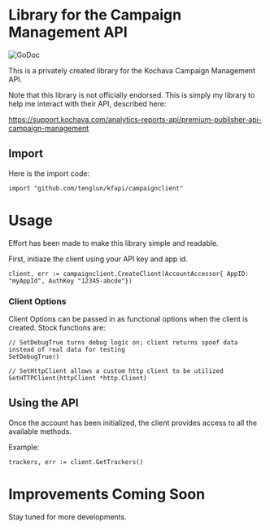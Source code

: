 # Library for the Campaign Management API

![GoDoc](https://godoc.org/github.com/TengLun/kapiLib/campaignClient?status.svg)

This is a privately created library for the Kochava Campaign Management API.

Note that this library is not officially endorsed.
This is simply my library to help me interact with their API, described here:

https://support.kochava.com/analytics-reports-api/premium-publisher-api-campaign-management

## Import

Here is the import code:

```golang
import "github.com/tenglun/kfapi/campaignclient"
```

# Usage

Effort has been made to make this library simple and readable.

First, initiaze the client using your API key and app id.

```golang
client, err := campaignclient.CreateClient(AccountAccessor{	AppID: "myAppId", AuthKey "12345-abcde"})
```

### Client Options
Client Options can be passed in as functional options when the client is created. Stock functions are:
```golang
// SetDebugTrue turns debug logic on; client returns spoof data instead of real data for testing
SetDebugTrue()

// SetHttpClient allows a custom http client to be utilized
SetHTTPClient(httpClient *http.Client)

```

## Using the API

Once the account has been initialized, the client provides access to all the available methods.

Example:

```golang
trackers, err := client.GetTrackers()
```

# Improvements Coming Soon

Stay tuned for more developments.
